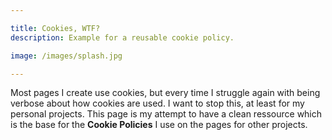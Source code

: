 ```yaml
---

title: Cookies, WTF?
description: Example for a reusable cookie policy.

image: /images/splash.jpg

---
```


Most pages I create use cookies, but every time I struggle again with being verbose about how cookies are used. I want to stop this, at least for my personal projects. This page is my attempt to have a clean ressource which is the base for the **Cookie Policies** I use on the pages for other projects.